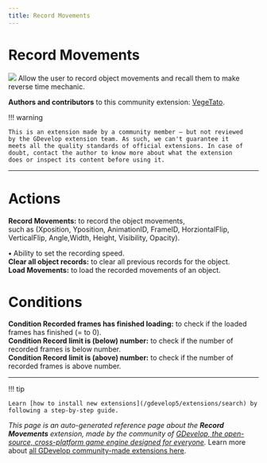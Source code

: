```yaml
---
title: Record Movements
---
```

# Record Movements

![](https://resources.gdevelop-app.com/assets/Icons/record-rec.svg)
Allow the user to record object movements and recall them to make reverse time mechanic.

**Authors and contributors** to this community extension: [VegeTato](https://gd.games/VegeTato).

!!! warning
    
        
    This is an extension made by a community member — but not reviewed
    by the GDevelop extension team. As such, we can't guarantee it
    meets all the quality standards of official extensions. In case of
    doubt, contact the author to know more about what the extension
    does or inspect its content before using it.
    

---

# Actions

**Record Movements:** to record the object movements,  
such as (Xposition, Yposition, AnimationID, FrameID, HorziontalFlip, VerticalFlip, Angle,Width, Height, Visibility, Opacity).  

**•** Ability to set the recording speed.  
**Clear all object records:** to clear all previous records for the object.  
**Load Movements:** to load the recorded movements of an object.  
# Conditions

**Condition Recorded frames has finished loading:** to check if the loaded frames has finished (= to 0).  
**Condition Record limit is (below) number:** to check if the number of recorded frames is below number.  
**Condition Record limit is (above) number:** to check if the number of recorded frames is above number.

---

!!! tip

    Learn [how to install new extensions](/gdevelop5/extensions/search) by following a step-by-step guide.

*This page is an auto-generated reference page about the **Record Movements** extension, made by the community of [GDevelop, the open-source, cross-platform game engine designed for everyone](https://gdevelop.io/).* Learn more about [all GDevelop community-made extensions here](/gdevelop5/extensions).